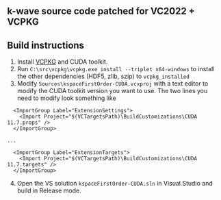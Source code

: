 ## k-wave source code patched for VC2022 + VCPKG

## Build instructions

1. Install [VCPKG](https://github.com/microsoft/vcpkg) and CUDA toolkit.
2. Run `C:\src\vcpkg\vcpkg.exe install --triplet x64-windows` to install the other dependencies (HDF5, zlib, szip) to `vcpkg_installed`
3. Modify `Sources\kspaceFirstOrder-CUDA.vcxproj` with a text editor to modify the CUDA toolkit version you want to use. The two lines you need to modify look something like

```
  <ImportGroup Label="ExtensionSettings">
    <Import Project="$(VCTargetsPath)\BuildCustomizations\CUDA 11.7.props" />
  </ImportGroup>

...

  <ImportGroup Label="ExtensionTargets">
    <Import Project="$(VCTargetsPath)\BuildCustomizations\CUDA 11.7.targets" />
  </ImportGroup>
```

4. Open the VS solution `kspaceFirstOrder-CUDA.sln` in Visual Studio and build in Release mode.
